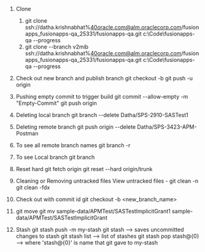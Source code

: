 1. Clone
	1. git clone ssh://datha.krishnabhat%40oracle.com@alm.oraclecorp.com/fusionapps_fusionapps-qa_25331/fusionapps-qa.git c:\Code\fusionapps-qa --progress
	1. git clone --branch v2mib ssh://datha.krishnabhat%40oracle.com@alm.oraclecorp.com/fusionapps_fusionapps-qa_25331/fusionapps-qa.git c:\Code\fusionapps-qa --progress

1. Check out new branch and publish branch
git checkout -b <branch>
git push -u origin <branch>

1. Pushing empty commit to trigger build
git commit --allow-empty -m "Empty-Commit"
git push origin

1. Deleting local branch
git branch --delete Datha/SPS-2910-SASTest1

1. Deleting remote branch
git push origin --delete Datha/SPS-3423-APM-Postman

1. To see all remote branch names
git branch -r

1. To see Local branch
git branch

1. Reset hard
git fetch origin
git reset --hard origin/trunk

1. Cleaning or Removing untracked files
View untracked files - git clean -n
git clean -fdx

1. Check out with commit id
git checkout -b <new_branch_name> <SHA1>

1. git move
git mv sample-data/APMTest/SASTestImplicitGrant1 sample-data/APMTest/SASTestImplicitGrant

1. Stash
git stash push -m my-stash
git stash -->  saves uncommitted changes to stash
git stash list --> list of stashes
git stash pop stash@{0} --> where 'stash@{0}' is name that git gave to my-stash